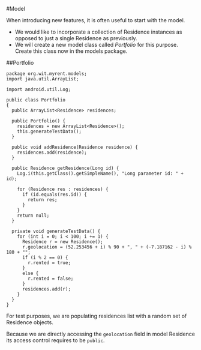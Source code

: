#Model

When introducing new features, it is often useful to start with the model. 

- We would like to incorporate a collection of Residence instances as opposed to just a single Residence as previously. 
- We will create a new model class called *Portfolio* for this purpose. Create this class now in the models package. 

##Portfolio

~~~
package org.wit.myrent.models;
import java.util.ArrayList;

import android.util.Log;

public class Portfolio
{
  public ArrayList<Residence> residences;

  public Portfolio() {
    residences = new ArrayList<Residence>();
    this.generateTestData();
  }

  public void addResidence(Residence residence) {
    residences.add(residence);
  }

  public Residence getResidence(Long id) {
    Log.i(this.getClass().getSimpleName(), "Long parameter id: " + id);

    for (Residence res : residences) {
      if (id.equals(res.id)) {
        return res;
      }
    }
    return null;
  }

  private void generateTestData() {
    for (int i = 0; i < 100; i += 1) {
      Residence r = new Residence();
      r.geolocation = (52.253456 + i) % 90 + ", " + (-7.187162 - i) % 180 + "";
      if (i % 2 == 0) {
        r.rented = true;
      }
      else {
        r.rented = false;
      }
      residences.add(r);
    }
  }
}
~~~

For test purposes, we are populating residences list with a random set of Residence objects.

Because we are directly accessing the `geolocation` field in model Residence its access control requires to be `public`.

